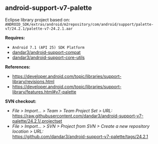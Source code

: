 ## android-support-v7-palette

Eclipse library project based on:<br/>
`ANDROID_SDK/extras/android/m2repository/com/android/support/palette-v7/24.2.1/palette-v7-24.2.1.aar`

**Requires:**
- `Android 7.1 (API 25) SDK Platform`
- [dandar3/android-support-compat](https://github.com/dandar3/android-support-compat/tree/24.2.1)
- [dandar3/android-support-core-utils](https://github.com/dandar3/android-support-core-utils/tree/24.2.1)

**References:**
- https://developer.android.com/topic/libraries/support-library/revisions.html
- https://developer.android.com/topic/libraries/support-library/features.html#v7-palette

**SVN checkout:**
- _File > Import... > Team > Team Project Set > URL:_<br/>
  https://raw.githubusercontent.com/dandar3/android-support-v7-palette/24.2.1/.projectset
- _File > Import... > SVN > Project from SVN > Create a new repository location > URL:_<br/> 
  https://github.com/dandar3/android-support-v7-palette/tags/24.2.1